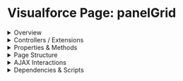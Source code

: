 # Visualforce Page: panelGrid

<details>
<summary>Overview</summary>

## Visualforce Page Overview: panelGrid

The Visualforce page named 'panelGrid' displays a grid layout containing city names arranged in two columns. It utilizes the 'apex:panelGrid' component for layout and includes both individual output texts and a panel group for organizing content.

### Purpose of the Page
The main business function of this page is to present a simple list of city names in an organized and visually appealing grid format, which can be used for informational purposes or as part of a larger application interface.



### Metadata
- **API Version**: 54
- **Label**: Panel Grid

</details>

<details>
<summary>Controllers / Extensions</summary>

## Key Controllers / Extensions Used
- **Standard Controller**: None
- **Custom Controller**: None
- **Extensions**: 
  None

</details>

<details>
<summary>Properties & Methods</summary>

## Properties
No public properties found in associated Apex controllers/extensions.

## Methods
No public methods found in associated Apex controllers/extensions.

</details>

<details>
<summary>Page Structure</summary>

### Forms
- No `apex:form` detected

### Inputs
- No input bindings (`apex:inputField`, `apex:inputText`, etc.) detected

### Buttons
- No button actions (`apex:commandButton`, `apex:button`, `apex:commandLink`) detected

</details>

<details>
<summary>AJAX Interactions</summary>

- No `apex:actionSupport` components detected

- No `apex:outputPanel` components with an ID detected

</details>

<details>
<summary>Dependencies & Scripts</summary>

### Objects
- No SObject dependencies detected

### Fields
- No field dependencies detected

### Custom Components
- No custom components detected

### Scripts
- No script tags detected

</details>
